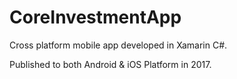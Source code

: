 # CoreInvestmentApp

Cross platform mobile app developed in Xamarin C#.

Published to both Android & iOS Platform in 2017.
